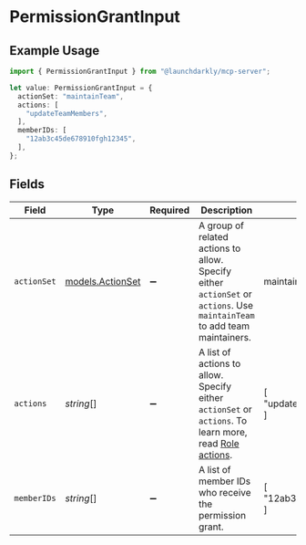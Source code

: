 # PermissionGrantInput

## Example Usage

```typescript
import { PermissionGrantInput } from "@launchdarkly/mcp-server";

let value: PermissionGrantInput = {
  actionSet: "maintainTeam",
  actions: [
    "updateTeamMembers",
  ],
  memberIDs: [
    "12ab3c45de678910fgh12345",
  ],
};
```

## Fields

| Field                                                                                                                                                                                           | Type                                                                                                                                                                                            | Required                                                                                                                                                                                        | Description                                                                                                                                                                                     | Example                                                                                                                                                                                         |
| ----------------------------------------------------------------------------------------------------------------------------------------------------------------------------------------------- | ----------------------------------------------------------------------------------------------------------------------------------------------------------------------------------------------- | ----------------------------------------------------------------------------------------------------------------------------------------------------------------------------------------------- | ----------------------------------------------------------------------------------------------------------------------------------------------------------------------------------------------- | ----------------------------------------------------------------------------------------------------------------------------------------------------------------------------------------------- |
| `actionSet`                                                                                                                                                                                     | [models.ActionSet](../models/actionset.md)                                                                                                                                                      | :heavy_minus_sign:                                                                                                                                                                              | A group of related actions to allow. Specify either <code>actionSet</code> or <code>actions</code>. Use <code>maintainTeam</code> to add team maintainers.                                      | maintainTeam                                                                                                                                                                                    |
| `actions`                                                                                                                                                                                       | *string*[]                                                                                                                                                                                      | :heavy_minus_sign:                                                                                                                                                                              | A list of actions to allow. Specify either <code>actionSet</code> or <code>actions</code>. To learn more, read [Role actions](https://launchdarkly.com/docs/ld-docs/home/account/role-actions). | [<br/>"updateTeamMembers"<br/>]                                                                                                                                                                 |
| `memberIDs`                                                                                                                                                                                     | *string*[]                                                                                                                                                                                      | :heavy_minus_sign:                                                                                                                                                                              | A list of member IDs who receive the permission grant.                                                                                                                                          | [<br/>"12ab3c45de678910fgh12345"<br/>]                                                                                                                                                          |